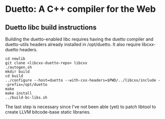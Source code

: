 Duetto: A C++ compiler for the Web
==================================

Duetto libc build instructions
------------------------------

Building the duetto-enabled libc requires having the duetto compiler
and duetto-utils headers already installed in /opt/duetto. It also require
libcxx-duetto headers.

```
cd newlib
git clone <libcxx-duetto-repo> libcxx
./autogen.sh
mkdir build
cd build
../configure --host=duetto --with-cxx-headers=$PWD/../libcxx/include --prefix=/opt/duetto
make
make install
../build-bc-libs.sh
```

The last step is necessary since I've not been able (yet) to patch libtool to create
LLVM bitcode-base static libraries.
